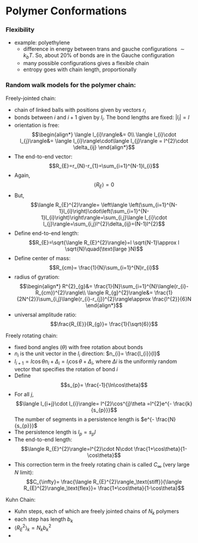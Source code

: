 
# Polymer Conformations

### Flexibility
- example: polyethylene
	- difference in energy between trans and gauche configurations $\sim k_{b}T$. So, about $20\%$ of bonds are in the Gauche configuration
	- many possible configurations gives a flexible chain
	- entropy goes with chain length, proportionally

### Random walk models for the polymer chain:
Freely-jointed chain:
- chain of linked balls with positions given by vectors $r_{i}$ 
- bonds between $i$ and $i+1$ given by $l_{i}$. The bond lengths are fixed: $|l_{i}|=l$
- orientation is free: $$\begin{align*}
\langle l_{i}\rangle&= 0\\
\langle l_{i}\cdot l_{j}\rangle&= \langle l_{i}\rangle\cdot\langle l_{j}\rangle = l^{2}\cdot \delta_{ij}
\end{align*}$$
- The end-to-end vector: $$R_{E}=r_{N}-r_{1}=\sum_{i=1}^{N-1}l_{i}$$
- Again, $$\langle R_{E}\rangle=0$$
- But, $$\langle R_{E}^{2}\rangle= \left\langle \left(\sum_{i=1}^{N-1}l_{i}\right)\cdot\left(\sum_{i=1}^{N-1}l_{i}\right)\right\rangle=\sum_{i,j}\langle l_{i}\cdot l_{j}\rangle=\sum_{i,j}l^{2}\delta_{ij}=(N-1)l^{2}$$
- Define end-to-end length: $$R_{E}=\sqrt{\langle R_{E}^{2}\rangle}=l \sqrt{N-1}\approx l \sqrt{N}\quad(\text{large }N)$$
- Define center of mass: $$R_{cm}= \frac{1}{N}\sum_{i=1}^{N}r_{i}$$
- radius of gyration: $$\begin{align*}
R^{2}_{g}&=  \frac{1}{N}\sum_{i=1}^{N}\langle(r_{i}-R_{cm})^{2}\rangle\\
\langle R_{g}^{2}\rangle&= \frac{1}{2N^{2}}\sum_{i,j}\langle(r_{i}-r_{j})^{2}\rangle\approx \frac{l^{2}}{6}N
\end{align*}$$
- universal amplitude ratio: $$\frac{R_{E}}{R_{g}}= \frac{1}{\sqrt{6}}$$

Freely rotating chain:
- fixed bond angles ($\theta$) with free rotation about bonds
- $n_{i}$ is the unit vector in the $l_{i}$ direction: $n_{i}= \frac{l_{i}}{l}$
- $l_{i+1}=l\cos \theta n_{i}+\Delta_i=l_{i}\cos \theta+\Delta_i$, where $\Delta i$ is the uniformly random vector that specifies the rotation of bond $i$
- Define $$s_{p}= \frac{-1}{\ln\cos\theta}$$
- For all $j$, $$\langle l_{i+j}\cdot l_{i}\rangle= l^{2}\cos^{j}\theta =l^{2}e^{- \frac{k}{s_{p}}}$$The number of segments in a persistence length is $e^{- \frac{N}{s_{p}}}$
- The persistence length is $l_{p}=s_{p}l$
- The end-to-end length: $$\langle R_{E}^{2}\rangle=l^{2}\cdot N\cdot \frac{1+\cos\theta}{1-\cos\theta}$$
- This correction term in the freely rotating chain is called $C_{\infty}$ (very large $N$ limit): $$C_{\infty}= \frac{\langle R_{E}^{2}\rangle_\text{stiff}}{\langle R_{E}^{2}\rangle_\text{flex}}= \frac{1+\cos\theta}{1-\cos\theta}$$

Kuhn Chain:
- Kuhn steps, each of which are freely jointed chains of $N_{k}$ polymers
- each step has length $b_{k}$
- $\langle R_{E}^{2}\rangle_{k}=N_{k}b_{k}^{2}$
- 